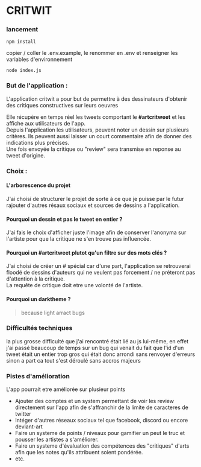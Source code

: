 # CRITWIT

### lancement 
   `npm install`
   
   copier / coller le .env.example, le renommer en .env et renseigner les variables d'environnement
   
   `node index.js`

### But de l'application : 
L'application critwit a pour but de permettre à des dessinateurs d'obtenir des critiques constructives sur leurs oeuvres 

   Elle récupère en temps réel les tweets comportant le **#artcritweet** et les affiche aux utilisateurs de l'app.  
Depuis l'application les utilisateurs, peuvent noter un dessin sur plusieurs critères. Ils peuvent aussi laisser un court commentaire afin de donner des indications plus précises.  
Une fois envoyée la critique ou "review" sera transmise en reponse au tweet d'origine.

### Choix :

#### L'arborescence du projet 

   J'ai choisi de structurer le projet de sorte à ce que je puisse par le futur rajouter d'autres résaux sociaux et sources de dessins a l'application.

#### Pourquoi un dessin et pas le tweet en entier ?

   J'ai fais le choix d'afficher juste l'image afin de conserver l'anonyma sur l'artiste pour que la critique ne s'en trouve pas influencée.

#### Pourquoi un #artcritweet plutot qu'un filtre sur des mots clés ?

   J'ai choisi  de créer un # spécial car d'une part, l'application se retrouverai floodé de dessins d'auteurs qui ne veulent pas forcement / ne préteront pas d'attention à la critique.  
    La requête de critique doit etre une volonté de l'artiste.
 
#### Pourquoi un darktheme ? 
    
  > because light arract bugs 


### Difficultés techniques

  la plus grosse difficulté que j'ai rencontré était lié au js lui-même, en effet j'ai passé beaucoup de temps sur un bug qui venait du fait que l'id d'un tweet était un entier trop gros qui était donc arrondi sans renvoyer d'erreurs
  sinon a part ca tout s'est déroulé sans accros majeurs

### Pistes d'amélioration 

L'app pourrait etre améliorée sur plusieur points
- Ajouter des comptes et un system permettant de voir les review directement sur l'app afin de s'affranchir de la limite de caracteres de twitter
- Intéger d'autres réseaux sociaux tel que facebook, discord ou encore deviant-art
- Faire un systeme de points / niveaux pour gamifier un peut le truc et pousser les artistes a s'améliorer.
- Faire un systeme d'évaluation des compétences des "critiques" d'arts afin que les notes qu'ils attribuent soient pondérée.
- etc.


